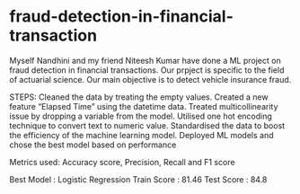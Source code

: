 # fraud-detection-in-financial-transaction

Myself Nandhini and my friend Niteesh Kumar have done a ML project on fraud detection in financial transactions. Our prpject is specific to the field of actuarial science. Our main objective is to detect vehicle insurance fraud. 

STEPS:
Cleaned the data by treating the empty values.
Created a new feature “Elapsed Time” using the datetime data.
Treated multicollinearity issue by dropping a variable from the model.
Utilised one hot encoding technique to convert text to numeric value.
Standardised the data to boost the efficiency of the machine learning model.
Deployed ML models and chose the best model based on performance

Metrics used:
Accuracy score,  Precision, Recall and F1 score

Best  Model : Logistic Regression
Train Score : 81.46
Test Score : 84.8

